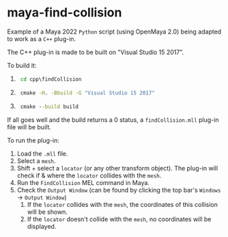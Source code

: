# maya-find-collision

Example of a Maya 2022 `Python` script (using OpenMaya 2.0) being adapted to work as a `C++` plug-in.

The C++ plug-in is made to be built on "Visual Studio 15 2017".

To build it:
1. ```cmd
	cd cpp\findCollision
	```
2. ```cmd
	cmake -H. -Bbuild -G "Visual Studio 15 2017"
	```
3. ```cmd
	cmake --build build
	```

If all goes well and the build returns a 0 status, a `findCollision.mll` plug-in file will be built.

To run the plug-in:
1. Load the `.mll` file.
2. Select a `mesh`.
3. Shift + select a `locator` (or any other transform object). The plug-in will check if & where the `locator` collides with the `mesh`.
4. Run the `FindCollision` MEL command in Maya.
5. Check the `Output Window` (can be found by clicking the top bar's `Windows` -> `Output Window`)
	1. If the `locator` collides with the `mesh`, the coordinates of this collision will be shown.
	2. If the `locator` doesn't collide with the `mesh`, no coordinates will be displayed.

